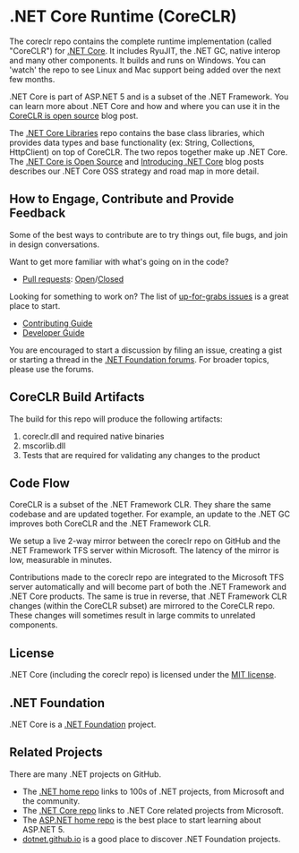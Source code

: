 # .NET Core Runtime (CoreCLR)

The coreclr repo contains the complete runtime implementation (called "CoreCLR") for [.NET Core](http://github.com/dotnet/core). It includes RyuJIT, the .NET GC, native interop and many other components. It builds and runs on Windows. You can 'watch' the repo to see Linux and Mac support being added over the next few months.

.NET Core is part of ASP.NET 5 and is a subset of the .NET Framework. You can learn more about .NET Core and how and where you can use it in the [CoreCLR is open source][coreclr blog post] blog post. 

The [.NET Core Libraries][corefx] repo contains the base class libraries, which provides data types and base functionality (ex: String, Collections, HttpClient) on top of CoreCLR. The two repos together make up .NET Core. The [.NET Core is Open Source][.NET Core oss] and [Introducing .NET Core][Introducing .NET Core] blog posts describes our .NET Core OSS strategy and road map in more detail.

## How to Engage, Contribute and Provide Feedback

Some of the best ways to contribute are to try things out, file bugs, and join in design conversations. 

Want to get more familiar with what's going on in the code?
* [Pull requests](https://github.com/dotnet/coreclr/pulls): [Open](https://github.com/dotnet/coreclr/pulls?q=is%3Aopen+is%3Apr)/[Closed](https://github.com/dotnet/coreclr/pulls?q=is%3Apr+is%3Aclosed)

Looking for something to work on? The list of [up-for-grabs issues](https://github.com/dotnet/coreclr/issues?q=is%3Aopen+is%3Aissue+label%3Aup-for-grabs) is a great place to start.

* [Contributing Guide][Contributing Guide]
* [Developer Guide]

You are encouraged to start a discussion by filing an issue, creating a
gist or starting a thread in the [.NET Foundation forums]. For broader topics, please use the forums.

[Contributing Guide]: https://github.com/dotnet/coreclr/wiki/Contributing
[Developer Guide]: https://github.com/dotnet/coreclr/wiki/Developer-Guide

[.NET Foundation forums]: http://forums.dotnetfoundation.org/

## CoreCLR Build Artifacts
The build for this repo will produce the following artifacts:

1. coreclr.dll and required native binaries
2. mscorlib.dll
3. Tests that are required for validating any changes to the product

## Code Flow
CoreCLR is a subset of the .NET Framework CLR. They share the same codebase and are updated together. For example, an update to the .NET GC improves both CoreCLR and the .NET Framework CLR.

We setup a live 2-way mirror between the coreclr repo on GitHub and the .NET Framework TFS server within Microsoft. The latency of the mirror is low, measurable in minutes.

Contributions made to the coreclr repo are integrated to the Microsoft TFS server automatically and will become part of both the .NET Framework and .NET Core products. The same is true in reverse, that .NET Framework CLR changes (within the CoreCLR subset) are mirrored to the CoreCLR repo. These changes will sometimes result in large commits to unrelated components.

## License

.NET Core (including the coreclr repo) is licensed under the [MIT license](LICENSE).

## .NET Foundation

.NET Core is a [.NET Foundation](http://www.dotnetfoundation.org/projects) project.

## Related Projects
There are many .NET projects on GitHub.

- The
[.NET home repo](https://github.com/Microsoft/dotnet) links to 100s of .NET projects, from Microsoft and the community.
- The [.NET Core repo](https://github.com/dotnet/core) links to .NET Core related projects from Microsoft.
- The [ASP.NET home repo](https://github.com/aspnet/home) is the best place to start learning about ASP.NET 5.
- [dotnet.github.io](http://dotnet.github.io) is a good place to discover .NET Foundation projects.

[.NET Core oss]: http://blogs.msdn.com/b/dotnet/archive/2014/11/12/net-core-is-open-source.aspx
[Introducing .NET Core]: http://blogs.msdn.com/b/dotnet/archive/2014/12/04/introducing-net-core.aspx
[coreclr blog post]: http://blogs.msdn.com/b/dotnet/archive/2015/02/03/coreclr-is-open-source.aspx
[corefx]: http://github.com/dotnet/corefx
[coreclr]: http://github.com/dotnet/coreclr